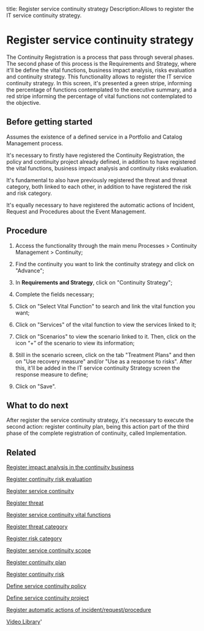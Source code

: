 title: Register service continuity strategy
Description:Allows to register the IT service continuity strategy.
# Register service continuity strategy

The Continuity Registration is a process that pass through several phases. The second phase of this process is the Requirements and Strategy, where it'll be define the vital functions, business impact analysis, risks evaluation and continuity strategy. This functionality allows to register the IT service continuity strategy.
In this screen, it's presented a green stripe, informing the percentage of functions contemplated to the executive summary, and a red stripe informing the percentage of vital functions not contemplated to the objective.

Before getting started
--------------------------

Assumes the existence of a defined service in a Portfolio and Catalog Management
process.

It's necessary to firstly have registered the Continuity Registration, the
policy and continuity project already defined, in addition to have registered
the vital functions, business impact analysis and continuity risks evaluation.

It's fundamental to also have previously registered the threat and threat
category, both linked to each other, in addition to have registered the risk and
risk category.

It's equally necessary to have registered the automatic actions of Incident,
Request and Procedures about the Event Management.

Procedure
-------------

1.  Access the functionality through the main menu Processes \> Continuity
    Management \> Continuity;

2.  Find the continuity you want to link the continuity strategy and click on
    "Advance";

3.  In **Requirements and Strategy**, click on "Continuity Strategy";

4.  Complete the fields necessary;

5.  Click on "Select Vital Function" to search and link the vital function you
    want;

6.  Click on "Services" of the vital function to view the services linked to it;

7.  Click on "Scenarios" to view the scenario linked to it. Then, click on the
    icon “+” of the scenario to view its information;

8.  Still in the scenario screen, click on the tab "Treatment Plans" and then on
    "Use recovery measure" and/or "Use as a response to risks". After this,
    it'll be added in the IT service continuity Strategy screen the response
    measure to define;

9.  Click on "Save".

What to do next
-------------------

After register the service continuity strategy, it's necessary to execute the
second action: register continuity plan, being this action part of the third
phase of the complete registration of continuity, called Implementation.

Related
-----------

[Register impact analysis in the continuity business](/en-us/citsmart-platform-9/processes/continuity/use/impact-analysis-continuity-business.html)

[Register continuity risk evaluation](/en-us/citsmart-platform-9/processes/continuity/use/continuity-risk-evaluation.html)

[Register service continuity](/en-us/citsmart-platform-9/processes/continuity/use/register-service-continuity.html)

[Register threat](/en-us/citsmart-platform-9/processes/continuity/configuration/register-threat.html)

[Register service continuity vital functions](/en-us/citsmart-platform-9/processes/continuity/use/continuity-vital-functions.html)

[Register threat category](/en-us/citsmart-platform-9/processes/continuity/configuration/threat-category.html)

[Register risk category](/en-us/citsmart-platform-9/processes/continuity/configuration/risk-category.html)

[Register service continuity scope](/en-us/citsmart-platform-9/processes/continuity/use/service-continuity-scope.html)

[Register continuity plan](/en-us/citsmart-platform-9/processes/continuity/use/continuity-plan.html)

[Register continuity risk](/en-us/citsmart-platform-9/processes/continuity/configuration/register-continuity-risk.html)

[Define service continuity policy](/en-us/citsmart-platform-9/processes/continuity/use/continuity-policy.html)

[Define service continuity project](/en-us/citsmart-platform-9/processes/continuity/use/service-continuity-project.html)

[Register automatic actions of incident/request/procedure](/en-us/citsmart-platform-9/additional-features/automation-of-operation/configuration/register-automatic-actions-incident-request-procedure.html)

<i class='fa fa-youtube-play  fa-2x' style='color:#97ce17;vertical-align: middle;'> </i> [Video Library](https://www.youtube.com/playlist?list=PLB5qK2uzf2RPwpIsGu97d5LVHeTNzpTMC)'

<!-- !!! tip "About"

    <b>Product/Version:</b> CITSmart | 9.00 &nbsp;&nbsp;
    <b>Updated:</b>01/07/2019 – Larissa Lourenço

